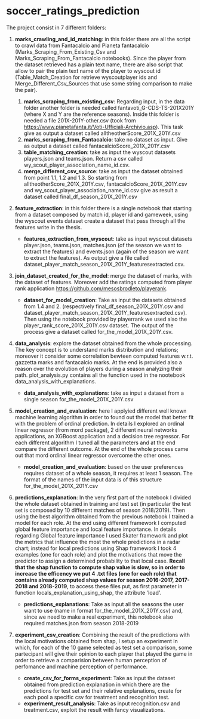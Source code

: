 # soccer_ratings_prediction

The project consist in 7 different folders:
1. **marks_crawling_and_id_matching**: in this folder there are all the script to crawl data from Fantacalcio and Pianeta fantacalcio (Marks_Scraping_From_Existing_Csv and Marks_Scraping_From_Fantacalcio notebooks). Since the player from the dataset retrieved has a plain text name, there are also script that allow to pair the plain text name of the player to wyscout id (Table_Match_Creation for retrieve wyscoutplayer ids and Merge_Different_Csv_Sources that use some string comparison to make the pair). 
    1. **marks_scraping_from_existing_csv**: Regarding input, in the data folder another folder is needed called fantavoti_G-CDS-TS-201X201Y (where X and Y are the reference seasons). Inside this folder is needed a file 201X-201Y-other.csv (took from https://www.pianetafanta.it/Voti-Ufficiali-Archivio.asp). This task give as output a dataset called alltheotherScore_201X_201Y.csv
    2. **marks_scraping_from_Fantacalcio**: take no dataset as input. Give as output a dataset called fantacalcioScore_201X_201Y.csv
    3. **table_matching_creation**: take as input the wyscout datasets players.json and teams.json. Return a csv called wy_scout_player_association_name_id.csv.
    4. **merge_different_csv_source**: take as input the dataset obtained from point 1.1, 1.2 and 1.3. So starting from alltheotherScore_201X_201Y.csv, fantacalcioScore_201X_201Y.csv and wy_scout_player_association_name_id.csv give as result a dataset called final_df_season_201X_201Y.csv

2. **feature_extraction**: in this folder there is a single notebook that starting from a dataset composed by match id, player id and gameweek, using the wyscout events dataset create a dataset that pass through all the features write in the thesis.
    * **features_extraction_from_wyscout**: take as input wyscout datasets player.json, teams.json, matches.json (of the season we want to extract the features) and events.json (again of the season we want to extract the features). As output give a file called dataset_player_match_season_201X_201Y_featuresextracted.csv.

3. **join_dataset_created_for_the_model**: merge the dataset of marks, with the dataset of features. Moreover add the ratings computed from player rank application https://github.com/mesosbrodleto/playerank.
    * **dataset_for_model_creation**: Take as input the datasets obtained from 1.4 and 2. (respectively final_df_season_201X_201Y.csv and dataset_player_match_season_201X_201Y_featuresextracted.csv). Then using the notebook provided by playerrank we used also the player_rank_score_201X_201Y.csv dataset. The output of the process give a dataset called for_the_model_201X_201Y.csv.

4. **data_analysis**: explore the dataset obtained from the whole processing. The key concept is to understand marks distribution and relations; moreover it consider some correlation bewteen computed features w.r.t. gazzetta marks and fantacalcio marks. At the end is provided also a reason over the evolution of players during a season analyzing their path. plot_analysis.py contains all the function used in the nootebook data_analysis_with_explanations.
    * **data_analysis_with_explanations**: take as input a dataset from a single season for_the_model_201X_201Y.csv

5. **model_creation_and_evaluation**: here I applyied different well known machine learning algorithm in order to found out the model that better fit with the problem of ordinal prediction. In details I explored an ordinal linear regressor (from mord package), 2 different neural networks applications, an XGBoost application and a decision tree regressor. For each different algorithm I tuned all the parameters and at the end compare the different outcome. At the end of the whole process came out that mord ordinal linear regressor overcome the other ones.
    * **model_creation_and_evaluation**: based on the user preferences requires dataset of a whole season, it requires at least 1 season. The format of the names of the input data is of this structure for_the_model_201X_201Y.csv

6. **predictions_explanation**: In the very first part of the notebook I divided the whole dataset obtained in training and test set (in particular the test set is composed by 10 different matches of season 2018/2019). Then using the best algorithm obtained from the previous notebook I trained a model for each role. At the end using different framework I computed global feature importance and local feature importance. In details regarding Global feature importance I used Skater framework and plot the metrics that influence the most the whole predictions in a radar chart; instead for local predictions using Shap framework I took 4 examples (one for each role) and plot the motivations that move the predictor to assign a determined probability to that local case. **Recall that the shap function to compute shap value is slow, so in order to increase the efficency we put 4 .txt files (one for each role) that contains already computed shap values for season 2016-2017, 2017-2018 and 2018-2019**, to access these files put, as first parameter in function locals_explanation_using_shap, the attribute 'load'.
    * **predictions_explanations**: Take as input all the seasons the user want to use (name in format for_the_model_201X_201Y.csv) and, since we need to make a real experiment, this notebook also required matches.json from season 2018-2019

7. **experiment_csv_creation**: Combining the result of the predictions with the local motivations obtained from shap, I setup an experiment in which, for each of the 10 game selected as test set a comparison, some partecipant will give their opinion to each player that played the game in order to retrieve a comparision between human perception of perfomance and machine perception of performance. 
    * **create_csv_for_forms_experiment**: Take as input the dataset obtained from prediction explanation in which there are the predictions for test set and their relative explanations, create for each pool a specific csv for treatment and recognition test.
    * **experiment_result_analysis**: Take as input recognition.csv and treatment.csv, exploit the result with fancy visualizations.
